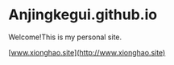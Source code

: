 # Anjingkegui.github.io

Welcome!This is my personal site.

[www.xionghao.site](http://www.xionghao.site)
